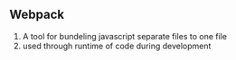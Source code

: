 ## Webpack

1. A tool for bundeling javascript separate files to one file
2. used through runtime of code during development
